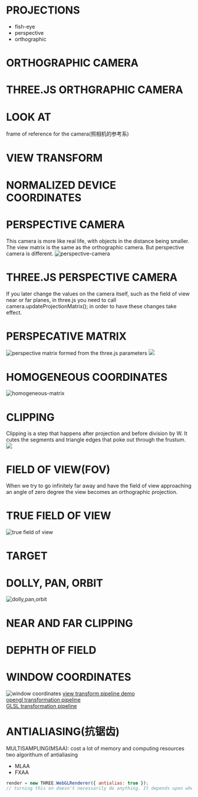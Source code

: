 # PROJECTIONS
- fish-eye
- perspective
- orthographic

# ORTHOGRAPHIC CAMERA

# THREE.JS ORTHGRAPHIC CAMERA

# LOOK AT
frame of reference for the camera(照相机的参考系)

# VIEW TRANSFORM

# NORMALIZED DEVICE COORDINATES

# PERSPECTIVE CAMERA
This camera is more like real life, with objects in the distance being smaller. The view matrix is the same as the orthographic camera. But perspective camera is different.
![perspective-camera](note-pictures/perspective-camera.jpg)

# THREE.JS PERSPECTIVE CAMERA
If you later change the values on the camera itself, such as the field of view near or far planes,  in three.js you need to call camera.updateProjectionMatrix();
in order to have these changes take effect.

# PERSPECATIVE MATRIX
![perspective matrix formed from the three.js parameters](./note-pictures/perspective-matrix.jpg)
![](./note-pictures/illustrator.jpg)

# HOMOGENEOUS COORDINATES
![homogeneous-matrix](note-pictures/homogeneous-matrix.jpg)

# CLIPPING
Clipping is a step that happens after projection and before division by W. It cutes the segments and triangle edges that poke out through the frustum.
![](note-pictures/clipping.jpg)

# FIELD OF VIEW(FOV)
When we try to go infinitely far away and have the field of view approaching an angle of zero degree the view becomes an orthographic projection.

# TRUE FIELD OF VIEW
![true field of view](note-pictures/true-field-of-world.jpg)

# TARGET

# DOLLY, PAN, ORBIT
![dolly,pan,orbit](note-pictures/dolly,pan,orbit.jpg)

# NEAR AND FAR CLIPPING

# DEPHTH OF FIELD

# WINDOW COORDINATES
![window coordinates](./note-pictures/window-coordinates.jpg)
[view transform pipeline demo](http://www.realtimerendering.com/udacity/transforms.html)  
[opengl transformation pipeline](http://www.songho.ca/opengl/gl_transform.html)  
[GLSL transformation pipeline](https://en.wikibooks.org/wiki/GLSL_Programming/Vertex_Transformations)

# ANTIALIASING(抗锯齿)
MULTISAMPLING(MSAA): cost a lot of memory and computing resources  
two algorithum of antialiasing
- MLAA
- FXAA
```javascript
render = new THREE.WebGLRenderer({ antialias: true });
// turning this on doesn't necessarily do anything. It depends upon whether the GPU supports Anti-aliasing, and whether the browser decides to allow it.
```
